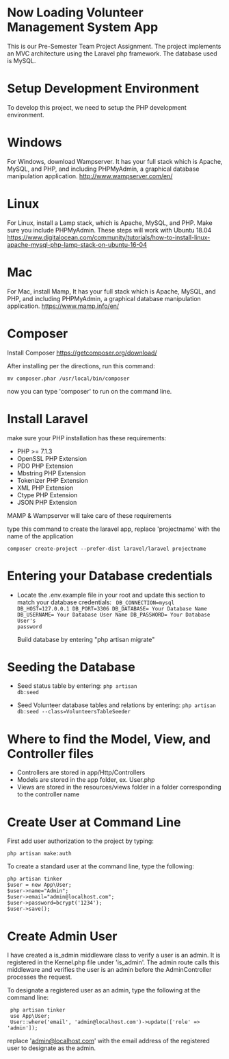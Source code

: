# Now Loading Volunteer Management System App

This is our Pre-Semester Team Project Assignment. The project
implements an MVC architecture using the Laravel php framework.
The database used is MySQL.

# Setup Development Environment

To develop this project, we need to setup the PHP development environment.

# Windows
For Windows, download Wampserver. It has your full stack which is Apache, MySQL, and PHP, and including PHPMyAdmin, a graphical database manipulation application.
http://www.wampserver.com/en/

# Linux
For Linux, install a Lamp stack, which is Apache, MySQL, and PHP. Make sure you include PHPMyAdmin. These steps will work with Ubuntu 18.04
https://www.digitalocean.com/community/tutorials/how-to-install-linux-apache-mysql-php-lamp-stack-on-ubuntu-16-04

# Mac
For Mac, install Mamp, It has your full stack which is Apache, MySQL, and PHP, and including PHPMyAdmin, a graphical database manipulation application.
https://www.mamp.info/en/

# Composer
Install Composer https://getcomposer.org/download/

After installing per the directions, run this command: 

    mv composer.phar /usr/local/bin/composer 

now you can type 'composer' to run on the command line.

# Install Laravel

make sure your PHP installation has these requirements:

* PHP >= 7.1.3 
* OpenSSL PHP Extension 
* PDO PHP Extension 
* Mbstring PHP Extension 
* Tokenizer PHP Extension 
* XML PHP Extension 
* Ctype PHP Extension 
* JSON PHP Extension

MAMP & Wampserver will take care of these requirements

type this command to create the laravel app, replace 'projectname' with the name of the application
    
    composer create-project --prefer-dist laravel/laravel projectname


# Entering your Database credentials
* Locate the .env.example file in your root and update 
  this section to match your database credentials:
    <code>
     DB_CONNECTION=mysql
     DB_HOST=127.0.0.1
     DB_PORT=3306
     DB_DATABASE= Your Database Name
     DB_USERNAME= Your Database User Name
     DB_PASSWORD= Your Database User's password
    </code>

    Build database by entering "php artisan migrate"

# Seeding the Database
* Seed status table by entering:
   <code>php artisan db:seed</code>
   
* Seed Volunteer database tables and relations by entering:
    <code>php artisan db:seed --class=VolunteersTableSeeder </code>

# Where to find the Model, View, and Controller files
* Controllers are stored in app/Http/Controllers
* Models are stored in the app folder, ex. User.php
* Views are stored in the resources/views folder in a folder 
corresponding to the controller name

# Create User at Command Line

First add user authorization to the project by typing:

    php artisan make:auth
     

To create a standard user at the command line, type the following:

 
    php artisan tinker
    $user = new App\User;
    $user->name="Admin";
    $user->email="admin@localhost.com";
    $user->password=bcrypt('1234');
    $user->save();
 


# Create  Admin User

I have created a is_admin middleware class to verify a user is an admin. It is 
registered in the Kernel.php file under 'is_admin'. The admin route calls this 
middleware and verifies the user is an admin before the AdminController processes
the request.

To designate a registered user as an admin, type the following
at the command line:<br>
     
     php artisan tinker
     use App\User;
     User::where('email', 'admin@localhost.com')->update(['role' => 'admin']);

replace 'admin@localhost.com' with the email address of the registered
user to designate as the admin.


    

